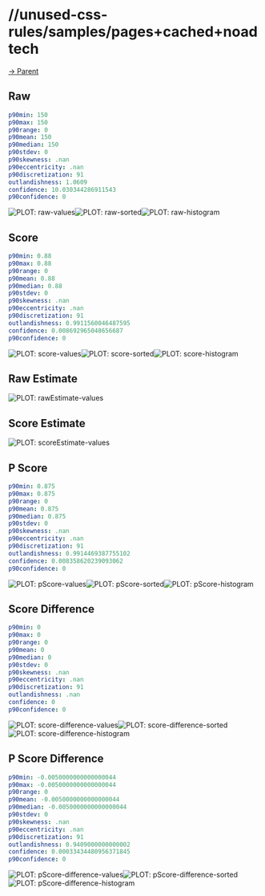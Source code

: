 
# //unused-css-rules/samples/pages+cached+noadtech

[→ Parent](../..)


## Raw


```yaml
p90min: 150
p90max: 150
p90range: 0
p90mean: 150
p90median: 150
p90stdev: 0
p90skewness: .nan
p90eccentricity: .nan
p90discretization: 91
outlandishness: 1.0609
confidence: 10.030344286911543
p90confidence: 0

```

![PLOT: raw-values](./raw/values.svg)![PLOT: raw-sorted](./raw/sorted.svg)![PLOT: raw-histogram](./raw/histogram.svg)
## Score


```yaml
p90min: 0.88
p90max: 0.88
p90range: 0
p90mean: 0.88
p90median: 0.88
p90stdev: 0
p90skewness: .nan
p90eccentricity: .nan
p90discretization: 91
outlandishness: 0.9911560046487595
confidence: 0.008692965048656687
p90confidence: 0

```

![PLOT: score-values](./score/values.svg)![PLOT: score-sorted](./score/sorted.svg)![PLOT: score-histogram](./score/histogram.svg)
## Raw Estimate

![PLOT: rawEstimate-values](./rawEstimate/values.svg)
## Score Estimate

![PLOT: scoreEstimate-values](./scoreEstimate/values.svg)
## P Score


```yaml
p90min: 0.875
p90max: 0.875
p90range: 0
p90mean: 0.875
p90median: 0.875
p90stdev: 0
p90skewness: .nan
p90eccentricity: .nan
p90discretization: 91
outlandishness: 0.9914469387755102
confidence: 0.008358620239093062
p90confidence: 0

```

![PLOT: pScore-values](./pScore/values.svg)![PLOT: pScore-sorted](./pScore/sorted.svg)![PLOT: pScore-histogram](./pScore/histogram.svg)
## Score Difference


```yaml
p90min: 0
p90max: 0
p90range: 0
p90mean: 0
p90median: 0
p90stdev: 0
p90skewness: .nan
p90eccentricity: .nan
p90discretization: 91
outlandishness: .nan
confidence: 0
p90confidence: 0

```

![PLOT: score-difference-values](./score-difference/values.svg)![PLOT: score-difference-sorted](./score-difference/sorted.svg)![PLOT: score-difference-histogram](./score-difference/histogram.svg)
## P Score Difference


```yaml
p90min: -0.0050000000000000044
p90max: -0.0050000000000000044
p90range: 0
p90mean: -0.0050000000000000044
p90median: -0.0050000000000000044
p90stdev: 0
p90skewness: .nan
p90eccentricity: .nan
p90discretization: 91
outlandishness: 0.9409000000000002
confidence: 0.00033434480956371845
p90confidence: 0

```

![PLOT: pScore-difference-values](./pScore-difference/values.svg)![PLOT: pScore-difference-sorted](./pScore-difference/sorted.svg)![PLOT: pScore-difference-histogram](./pScore-difference/histogram.svg)